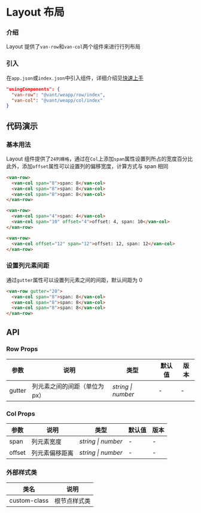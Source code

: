 # Layout 布局

### 介绍

Layout 提供了`van-row`和`van-col`两个组件来进行行列布局

### 引入

在`app.json`或`index.json`中引入组件，详细介绍见[快速上手](#/quickstart#yin-ru-zu-jian)

```json
"usingComponents": {
  "van-row": "@vant/weapp/row/index",
  "van-col": "@vant/weapp/col/index"
}
```

## 代码演示

### 基本用法

Layout 组件提供了`24列栅格`，通过在`Col`上添加`span`属性设置列所占的宽度百分比
此外，添加`offset`属性可以设置列的偏移宽度，计算方式与 span 相同

```html
<van-row>
  <van-col span="8">span: 8</van-col>
  <van-col span="8">span: 8</van-col>
  <van-col span="8">span: 8</van-col>
</van-row>

<van-row>
  <van-col span="4">span: 4</van-col>
  <van-col span="10" offset="4">offset: 4, span: 10</van-col>
</van-row>

<van-row>
  <van-col offset="12" span="12">offset: 12, span: 12</van-col>
</van-row>
```

### 设置列元素间距

通过`gutter`属性可以设置列元素之间的间距，默认间距为 0

```html
<van-row gutter="20">
  <van-col span="8">span: 8</van-col>
  <van-col span="8">span: 8</van-col>
  <van-col span="8">span: 8</van-col>
</van-row>
```

## API

### Row Props

| 参数 | 说明 | 类型 | 默认值 | 版本 |
|-----------|-----------|-----------|-------------|-------------|
| gutter | 列元素之间的间距（单位为px） | *string \| number* | - | - |

### Col Props

| 参数 | 说明 | 类型 | 默认值 | 版本 |
|-----------|-----------|-----------|-------------|-------------|
| span | 列元素宽度 | *string \| number* | - | - |
| offset | 列元素偏移距离 | *string \| number* | - | - |

### 外部样式类

| 类名 | 说明 |
|-----------|-----------|
| custom-class | 根节点样式类 |
